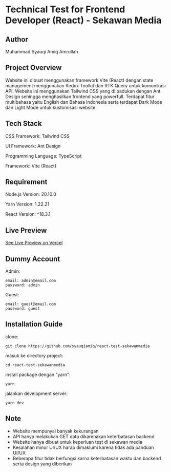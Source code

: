 # Technical Test for Frontend Developer (React) - Sekawan Media

## Author

Muhammad Syauqi Amiq Amrullah

## Project Overview

Website ini dibuat menggunakan framework Vite (React) dengan state management menggunakan Redux Toolkit dan RTK Query untuk komunikasi API. Website ini menggunakan Tailwind CSS yang di padukan dengan Ant Design sehingga menghasilkan frontend yang powerfull. Terdapat fitur multibahasa yaitu English dan Bahasa Indonesia serta terdapat Dark Mode dan Light Mode untuk kustomisasi website.

## Tech Stack

CSS Framework: Tailwind CSS

UI Framework: Ant Design

Programming Language: TypeScript

Framework: Vite (React)

## Requirement

Node.js Version: 20.10.0

Yarn Version: 1.22.21

React Version: ^18.3.1

## Live Preview

[See Live Preview on Vercel](https://react-test-sekawanmedia.vercel.app/)

## Dummy Account

Admin:

```shell
email: admin@email.com
password: admin
```

Guest:

```shell
email: guest@email.com
password: guest
```

## Installation Guide

clone:

```shell
git clone https://github.com/syauqiamiq/react-test-sekawanmedia
```

masuk ke directory project:

```shell
cd react-test-sekawanmedia
```

install package dengan "yarn":

```shell
yarn
```

jalankan development server:

```shell
yarn dev
```

## Note

- Website mempunyai banyak kekurangan
- API hanya melakukan GET data dikarenakan keterbatasan backend
- Website hanya dibuat untuk keperluan test di sekawan media
- Kesalahan minor UI/UX harap dimaklumi karena tidak ada panduan UI/UX
- Beberapa fitur tidak berfungsi karna keterbatasan waktu dan backend serta design yang diberikan
